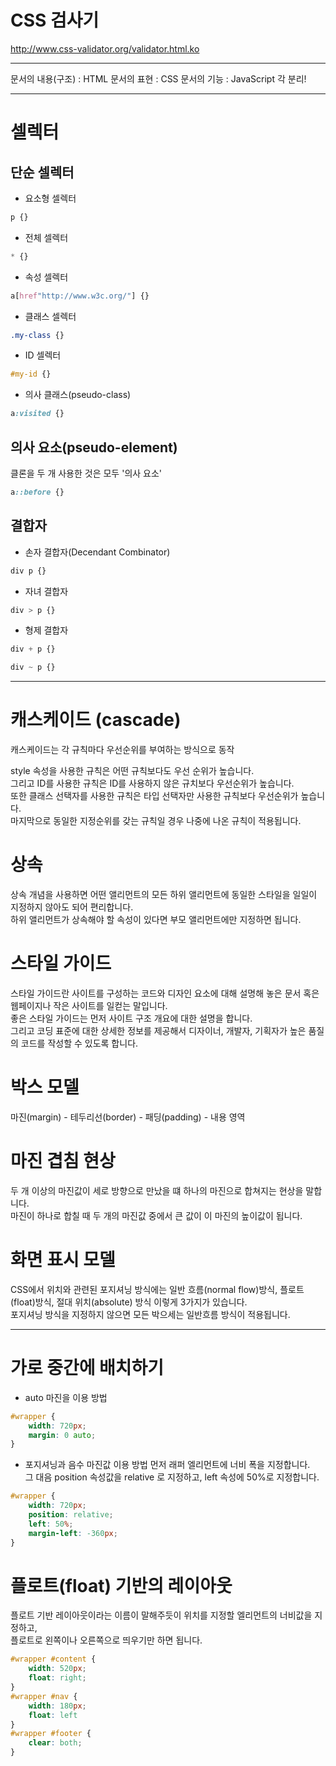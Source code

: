 # CSS 검사기
http://www.css-validator.org/validator.html.ko  


-----

문서의 내용(구조) : HTML
문서의 표현 : CSS
문서의 기능 : JavaScript
각 분리!


-----


# 셀렉터
## 단순 셀렉터  
- 요소형 셀렉터
```css
p {}
```
- 전체 셀렉터
```css
* {}
```
- 속성 셀렉터
```css
a[href"http://www.w3c.org/"] {}
```
- 클래스 셀렉터
```css
.my-class {}
```
- ID 셀렉터
```css
#my-id {}
```
- 의사 클래스(pseudo-class)
```css
a:visited {}
```

## 의사 요소(pseudo-element)
클론을 두 개 사용한 것은 모두 '의사 요소'
```css
a::before {}
```

## 결합자
- 손자 결합자(Decendant Combinator)
```css
div p {}
```
- 자녀 결합자
```css
div > p {}
```
- 형제 결합자
```css
div + p {}
```
```css
div ~ p {}
```


-----


# 캐스케이드 (cascade)  
캐스케이드는 각 규칙마다 우선순위를 부여하는 방식으로 동작  

style 속성을 사용한 규칙은 어떤 규칙보다도 우선 순위가 높습니다.  
그리고 ID를 사용한 규칙은 ID를 사용하지 않은 규치보다 우선순위가 높습니다.  
또한 클래스 선택자를 사용한 규칙은 타입 선택자만 사용한 규칙보다 우선순위가 높습니다.  
마지막으로 동일한 지정순위를 갖는 규칙일 경우 나중에 나온 규칙이 적용됩니다.  

# 상속
상속 개념을 사용하면 어떤 앨리먼트의 모든 하위 앨리먼트에 동일한 스타일을 일일이 지정하지 않아도 되어 편리합니다.  
하위 앨리먼트가 상속해야 할 속성이 있다면 부모 앨리먼트에만 지정하면 됩니다.  

# 스타일 가이드
스타일 가이드란 사이트를 구성하는 코드와 디자인 요소에 대해 설명해 놓은 문서 혹은 웹페이지나 작은 사이트를 일컫는 말입니다.  
좋은 스타일 가이드는 먼저 사이트 구조 개요에 대한 설명을 합니다.  
그리고 코딩 표준에 대한 상세한 정보를 제공해서 디자이너, 개발자, 기획자가 높은 품질의 코드를 작성할 수 있도록 합니다.  

# 박스 모델
마진(margin) - 테두리선(border) - 패딩(padding) - 내용 영역  

# 마진 겹침 현상  
두 개 이상의 마진값이 세로 방향으로 만났을 떄 하나의 마진으로 합쳐지는 현상을 말합니다.  
마진이 하나로 합칠 때 두 개의 마진값 중에서 큰 값이 이 마진의 높이값이 됩니다.  

# 화면 표시 모델
CSS에서 위치와 관련된 포지셔닝 방식에는 일반 흐름(normal flow)방식, 플로트(float)방식, 절대 위치(absolute) 방식 이렇게 3가지가 있습니다.  
포지셔닝 방식을 지정하지 않으면 모든 박으세는 일반흐름 방식이 적용됩니다.  


-----


# 가로 중간에 배치하기
- auto 마진을 이용 방법
```css
#wrapper {
    width: 720px;
    margin: 0 auto;
}
```
- 포지셔닝과 음수 마진값 이용 방법
먼저 래퍼 엘리먼트에 너비 폭을 지정합니다.  
그 대음 position 속성값을 relative 로 지정하고, left 속성에 50%로 지정합니다.
```css
#wrapper {
    width: 720px;
    position: relative;
    left: 50%;
    margin-left: -360px;
}
```

# 플로트(float) 기반의 레이아웃  
플로트 기반 레이아웃이라는 이름이 말해주듯이 위치를 지정할 엘리먼트의 너비값을 지정하고,  
플로트로 왼쪽이나 오른쪽으로 띄우기만 하면 됩니다.  
```css
#wrapper #content {
    width: 520px;
    float: right;
}
#wrapper #nav {
    width: 180px;
    float: left
}
#wrapper #footer {
    clear: both;
}
```


